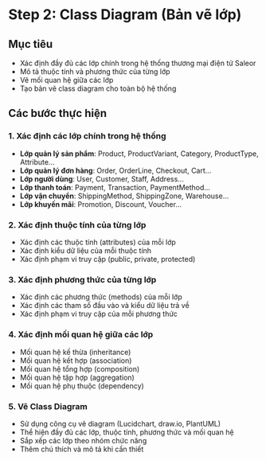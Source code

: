 # Step 2: Class Diagram (Bản vẽ lớp)

## Mục tiêu
- Xác định đầy đủ các lớp chính trong hệ thống thương mại điện tử Saleor
- Mô tả thuộc tính và phương thức của từng lớp
- Vẽ mối quan hệ giữa các lớp
- Tạo bản vẽ class diagram cho toàn bộ hệ thống

## Các bước thực hiện

### 1. Xác định các lớp chính trong hệ thống
- **Lớp quản lý sản phẩm**: Product, ProductVariant, Category, ProductType, Attribute...
- **Lớp quản lý đơn hàng**: Order, OrderLine, Checkout, Cart...
- **Lớp người dùng**: User, Customer, Staff, Address...
- **Lớp thanh toán**: Payment, Transaction, PaymentMethod...
- **Lớp vận chuyển**: ShippingMethod, ShippingZone, Warehouse...
- **Lớp khuyến mãi**: Promotion, Discount, Voucher...

### 2. Xác định thuộc tính của từng lớp
- Xác định các thuộc tính (attributes) của mỗi lớp
- Xác định kiểu dữ liệu của mỗi thuộc tính
- Xác định phạm vi truy cập (public, private, protected)

### 3. Xác định phương thức của từng lớp
- Xác định các phương thức (methods) của mỗi lớp
- Xác định các tham số đầu vào và kiểu dữ liệu trả về
- Xác định phạm vi truy cập của mỗi phương thức

### 4. Xác định mối quan hệ giữa các lớp
- Mối quan hệ kế thừa (inheritance)
- Mối quan hệ kết hợp (association)
- Mối quan hệ tổng hợp (composition)
- Mối quan hệ tập hợp (aggregation)
- Mối quan hệ phụ thuộc (dependency)

### 5. Vẽ Class Diagram
- Sử dụng công cụ vẽ diagram (Lucidchart, draw.io, PlantUML)
- Thể hiện đầy đủ các lớp, thuộc tính, phương thức và mối quan hệ
- Sắp xếp các lớp theo nhóm chức năng
- Thêm chú thích và mô tả khi cần thiết 